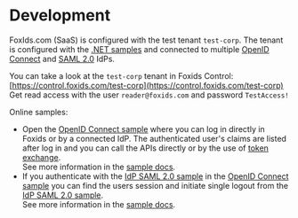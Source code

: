 # Development

FoxIds.com (SaaS) is configured with the test tenant `test-corp`. The tenant is configured with the [.NET samples](samples.md) and connected to multiple [OpenID Connect](up-party-oidc.md) and [SAML 2.0](up-party-saml-2.0.md) IdPs.

You can take a look at the `test-corp` tenant in Foxids Control: [https://control.foxids.com/test-corp](https://control.foxids.com/test-corp)  
Get read access with the user `reader@foxids.com` and password `TestAccess!`

Online samples:  
  - Open the [OpenID Connect sample](https://aspnetcoreoidcallupsample.itfoxtec.com) where you can log in directly in Foxids or by a connected IdP. The authenticated user's claims are listed after log in and you can call the APIs directly
    or by the use of [token exchange](token-exchange.md).  
    See more information in the [sample docs](samples.md#aspnetcoreoidcauthcodealluppartiessample).
  - If you authenticate with the [IdP SAML 2.0 sample](https://aspnetcoresamlidpsample.itfoxtec.com/) in the [OpenID Connect sample](https://aspnetcoreoidcallupsample.itfoxtec.com) 
    you can find the users session and initiate single logout from the [IdP SAML 2.0 sample](https://aspnetcoresamlidpsample.itfoxtec.com/).  
    See more information in the [sample docs](samples.md#aspnetcoresamlidpsample).
